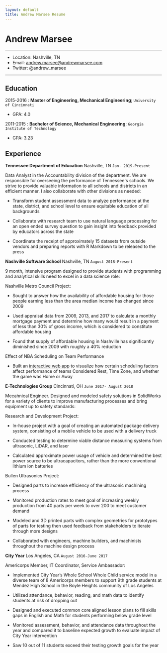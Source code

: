 ```yaml
---
layout: default
title: Andrew Marsee Resume
---
```


Andrew Marsee
============

-------------------           ----------------------------
* Location: Nashville, TN
* Email: andrew.marsee@andrewmarsee.com
* Twitter: @andrew_marsee

-------------------          ----------------------------

Education
---------

2015-2016
:   **Master of Engineering, Mechanical Engineering**;  `University of Cincinnati`
  * GPA: 4.0

2011-2015
:   **Bachelor of Science, Mechanical Engineering**;  `Georgia Institute of Technology`
  * GPA: 3.23

Experience
----------

**Tennessee Department of Education** Nashville, TN `Jan. 2019-Present`

Data Analyst in the Accountability division of the department. We are responsible
for overseeing the performance of Tennessee's schools. We strive to provide valuable
information to all schools and districts in an efficient manner. I also collaborate
with other divisions as needed:

* Transform student assessment data to analyze performance at the state, district, and
school level to ensure equitable education of all backgrounds


* Collaborate with research team to use natural language processing for an open ended
survey question to gain insight into feedback provided by educators across the state

* Coordinate the receipt of approximately 15 datasets from outside vendors and preparing
reports with R Markdown to be released to the press

**Nashville Software School** Nashville, TN	`August 2018-Present`

9 month, intensive program designed to provide students with programming and analytical skills
need to excel in a data science role:

Nashville Metro Council Project:
* Sought to answer how the availability of affordable housing for those people earning less
than the area median income has changed since 2009

* Used appraisal data from 2009, 2013, and 2017 to calculate a monthly mortgage payment and
determine how many would result in a payment of less than 30% of gross income, which is considered
to constitute affordable housing

* Found that supply of affordable housing in Nashville has significantly diminished since 2009
with roughly a 40% reduction

Effect of NBA Scheduling on Team Performance

* Built an [interactive web app](https://amarsee.shinyapps.io/nba-stats-shiny-dashboard/)
to visualize how certain scheduling factors affect performance of teams
Considered Rest, Time Zone, and whether the game was Home or Away


**E-Technologies Group** Cincinnati, OH	`June 2017- August 2018`

Mecahnical Engineer. Designed and modeled safety solutions in SolidWorks for a variety of clients to
improve manufacturing processes and bring equipment up to safety standards:

Research and Development Project:

* In-house project with a goal of creating an automated package delivery system, consisting
of a mobile vehicle to be used with a delivery truck

* Conducted testing to determine viable distance measuring systems from ultrasonic, LiDAR, and laser

* Calculated approximate power usage of vehicle and determined the best power source to be
ultracapacitors, rather than the more conventional lithium ion batteries

Bullen Ultrasonics Project:

* Designed parts to increase efficiency of the ultrasonic machining process

* Monitored production rates to meet goal of increasing weekly production from 40 parts per week
to over 200 to meet customer demand

* Modeled and 3D printed parts with complex geometries for prototypes of parts for testing then used
feedback from stakeholders to iterate through more designs

* Collaborated with engineers, machine builders, and machinists throughout the machine design process

**City Year** Los Angeles, CA	`August 2016-June 2017`

Americorps Member, IT Coordinator, Service Ambassador:

* Implemented City Year’s Whole School Whole Child service model in a diverse team of 8 Americorps members
to support 9th grade students at Mendez High School in the Boyle Heights community of Los Angeles

* Utilized attendance, behavior, reading, and math data to identify students at risk of dropping out

* Designed and executed common core aligned lesson plans to fill skills gaps in English and Math
for students performing below grade level

* Monitored assessment, behavior, and attendance data throughout the year and compared it to
baseline expected growth to evaluate impact of City Year intervention

* Saw 10 out of 11 students exceed their testing growth goals for the year
